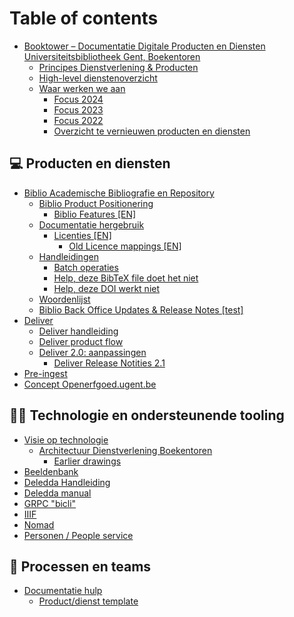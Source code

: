 # Table of contents

* [Booktower – Documentatie Digitale Producten en Diensten Universiteitsbibliotheek Gent, Boekentoren](README.md)
  * [Principes Dienstverlening & Producten](documentatie-digitale-producten-en-diensten-boekentoren-universiteitsbibliotheek-gent/principes-dienstverlening-and-producten.md)
  * [High-level dienstenoverzicht](documentatie-digitale-producten-en-diensten-boekentoren-universiteitsbibliotheek-gent/high-level-dienstenoverzicht.md)
  * [Waar werken we aan](documentatie-digitale-producten-en-diensten-boekentoren-universiteitsbibliotheek-gent/waar-werken-we-aan/README.md)
    * [Focus 2024](documentatie-digitale-producten-en-diensten-boekentoren-universiteitsbibliotheek-gent/waar-werken-we-aan/focus-2024.md)
    * [Focus 2023](documentatie-digitale-producten-en-diensten-boekentoren-universiteitsbibliotheek-gent/waar-werken-we-aan/focus-2023.md)
    * [Focus 2022](documentatie-digitale-producten-en-diensten-boekentoren-universiteitsbibliotheek-gent/waar-werken-we-aan/doelen-2022.md)
    * [Overzicht te vernieuwen producten en diensten](documentatie-digitale-producten-en-diensten-boekentoren-universiteitsbibliotheek-gent/waar-werken-we-aan/overzicht-te-vernieuwen-producten-en-diensten.md)

## 💻 Producten en diensten

* [Biblio Academische Bibliografie en Repository](producten-en-diensten/biblio-academische-bibliografie-en-repository/README.md)
  * [Biblio Product Positionering](producten-en-diensten/biblio-academische-bibliografie-en-repository/biblio-product-positionering.md)
    * [Biblio Features \[EN\]](producten-en-diensten/biblio-academische-bibliografie-en-repository/biblio-product-positionering/biblio-features-en.md)
  * [Documentatie hergebruik](producten-en-diensten/biblio-academische-bibliografie-en-repository/documentatie-hergebruik/README.md)
    * [Licenties \[EN\]](producten-en-diensten/biblio-academische-bibliografie-en-repository/documentatie-hergebruik/licenties-en/README.md)
      * [Old Licence mappings \[EN\]](producten-en-diensten/biblio-academische-bibliografie-en-repository/documentatie-hergebruik/licenties-en/old-licence-mappings-en.md)
  * [Handleidingen](producten-en-diensten/biblio-academische-bibliografie-en-repository/handleidingen/README.md)
    * [Batch operaties](producten-en-diensten/biblio-academische-bibliografie-en-repository/handleidingen/batch-operaties.md)
    * [Help, deze BibTeX file doet het niet](producten-en-diensten/biblio-academische-bibliografie-en-repository/handleidingen/help-deze-bibtex-file-doet-het-niet.md)
    * [Help, deze DOI werkt niet](producten-en-diensten/biblio-academische-bibliografie-en-repository/handleidingen/help-deze-doi-werkt-niet.md)
  * [Woordenlijst](producten-en-diensten/biblio-academische-bibliografie-en-repository/woordenlijst.md)
  * [Biblio Back Office Updates & Release Notes \[test\]](producten-en-diensten/biblio-academische-bibliografie-en-repository/biblio-back-office-updates-and-release-notes-test.md)
* [Deliver](producten-en-diensten/deliver/README.md)
  * [Deliver handleiding](producten-en-diensten/deliver/deliver-handleiding.md)
  * [Deliver product flow](producten-en-diensten/deliver/deliver-product-flow.md)
  * [Deliver 2.0: aanpassingen](producten-en-diensten/deliver/deliver-2.0-aanpassingen.md)
    * [Deliver Release Notities 2.1](producten-en-diensten/deliver/deliver-2.0-aanpassingen/deliver-release-notities-2.1.md)
* [Pre-ingest](producten-en-diensten/pre-ingest.md)
* [Concept Openerfgoed.ugent.be](producten-en-diensten/concept-openerfgoed.ugent.be.md)

## 🧑‍🚀 Technologie en ondersteunende tooling

* [Visie op technologie](technologie-en-ondersteunende-tooling/visie-op-technologie/README.md)
  * [Architectuur Dienstverlening Boekentoren](technologie-en-ondersteunende-tooling/visie-op-technologie/architectuur-dienstverlening-boekentoren/README.md)
    * [Earlier drawings](technologie-en-ondersteunende-tooling/visie-op-technologie/architectuur-dienstverlening-boekentoren/earlier-drawings.md)
* [Beeldenbank](technologie-en-ondersteunende-tooling/beeldenbank.md)
* [Deledda Handleiding](technologie-en-ondersteunende-tooling/deledda/deledda-handleiding.md)
* [Deledda manual](producten-en-diensten/deledda/README.md)
* [GRPC "bicli"](technologie-en-ondersteunende-tooling/grpc-bicli.md)
* [IIIF](technologie-en-ondersteunende-tooling/iiif.md)
* [Nomad](technologie-en-ondersteunende-tooling/nomad.md)
* [Personen / People service](technologie-en-ondersteunende-tooling/personen-people-service.md)

## 🤝 Processen en teams

* [Documentatie hulp](processen-en-teams/documentatie-hulp/README.md)
  * [Product/dienst template](processen-en-teams/documentatie-hulp/product-dienst-template.md)
